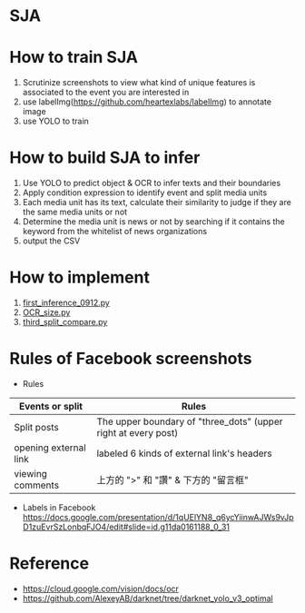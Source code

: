 SJA
=============


# How to train SJA
1. Scrutinize screenshots to view what kind of unique features is associated to the event you are interested in
2. use labelImg(https://github.com/heartexlabs/labelImg) to annotate image
3. use YOLO to train

# How to build SJA to infer
1. Use YOLO to predict object & OCR to infer texts and their boundaries
2. Apply condition expression to identify event and split media units
3. Each media unit has its text, calculate their similarity to judge if they are the same media units or not
4. Determine the media unit is news or not by searching if it contains the keyword from the whitelist of news organizations
5. output the CSV

# How to implement
1. [first_inference_0912.py](https://github.com/koalaonbed/News_Consumption/blob/main/first_inference_0912.py)
2. [OCR_size.py](https://github.com/koalaonbed/News_Consumption/blob/main/OCR_size.py)
3. [third_split_compare.py](https://github.com/koalaonbed/News_Consumption/blob/main/third_split_compare.py)

# Rules of Facebook screenshots

* Rules

| Events or split | Rules |
| ---------------- | -------------------------------------------------------------- |
| Split posts | The upper boundary of "three_dots" (upper right at every post) |
|  opening external link      |  labeled 6 kinds of external link's headers |
| viewing comments | 上方的 ">" 和 "讚"   &   下方的 "留言框" |


* Labels in Facebook
https://docs.google.com/presentation/d/1qUElYN8_q6ycYiinwAJWs9vJpD1zuEvrSzLonbqFJO4/edit#slide=id.g11da0161188_0_31



# Reference
* https://cloud.google.com/vision/docs/ocr
* https://github.com/AlexeyAB/darknet/tree/darknet_yolo_v3_optimal

